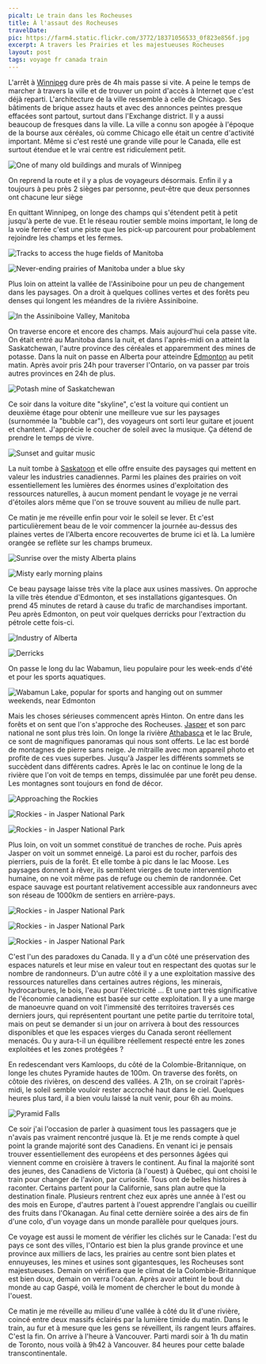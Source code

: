 ```yaml
---
picalt: Le train dans les Rocheuses
title: À l'assaut des Rocheuses
travelDate:
pic: https://farm4.static.flickr.com/3772/18371056533_0f823e856f.jpg
excerpt: A travers les Prairies et les majestueuses Rocheuses
layout: post
tags: voyage fr canada train
---
```

L'arrêt à [Winnipeg](https://fr.wikipedia.org/wiki/Winnipeg) dure près de 4h mais passe si vite. A peine le temps de marcher à travers la ville et de trouver un point d'accès à Internet que c'est déjà reparti. L'architecture de la ville ressemble à celle de Chicago. Ses bâtiments de brique assez hauts et avec des annonces peintes presque effacées sont partout, surtout dans l'Exchange district. Il y a aussi beaucoup de fresques dans la ville. La ville a connu son apogée à l'époque de la bourse aux céréales, où comme Chicago elle était un centre d'activité important. Même si c'est resté une grande ville pour le Canada, elle est surtout étendue et le vrai centre est ridiculement petit.

![](https://farm1.staticflickr.com/454/18776919158_1dc51f61cf_z_d.jpg "One of many old buildings and murals of Winnipeg")


On reprend la route et il y a plus de voyageurs désormais. Enfin il y a toujours à peu près 2 sièges par personne, peut-être que deux personnes ont chacune leur siège

En quittant Winnipeg, on longe des champs qui s'étendent petit à petit jusqu'à perte de vue. Et le réseau routier semble moins important, le long de la voie ferrée c'est une piste que les pick-up parcourent pour probablement rejoindre les champs et les fermes.

![](https://farm1.staticflickr.com/352/18778338599_cc6553ef0b_z_d.jpg "Tracks to access the huge fields of Manitoba")

![](https://farm1.staticflickr.com/507/18776866938_a58801359b_z_d.jpg "Never-ending prairies of Manitoba under a blue sky")

Plus loin on atteint la vallée de l'Assiniboine pour un peu de changement dans les paysages. On a droit à quelques collines vertes et des forêts peu denses qui longent les méandres de la rivière Assiniboine.

![](https://farm4.staticflickr.com/3688/18341975444_7ac4a9cfe5_c.jpg "In the Assiniboine Valley, Manitoba")


On traverse encore et encore des champs. Mais aujourd'hui cela passe vite. On était entré au Manitoba dans la nuit, et dans l'après-midi on a atteint la Saskatchewan, l'autre province des céréales et apparemment des mines de potasse. Dans la nuit on passe en Alberta pour atteindre [Edmonton](https://fr.wikipedia.org/wiki/Edmonton) au petit matin. Après avoir pris 24h pour traverser l'Ontario, on va passer par trois autres provinces en 24h de plus.

![](https://farm1.static.flickr.com/267/18341929784_7b31aa25a6_c.jpg "Potash mine of Saskatchewan")

Ce soir dans la voiture dite "skyline", c'est la voiture qui contient un deuxième étage pour obtenir une meilleure vue sur les paysages (surnommée la "bubble car"), des voyageurs ont sorti leur guitare et jouent et chantent. J'apprécie le coucher de soleil avec la musique. Ça détend de prendre le temps de vivre.

![](https://farm4.static.flickr.com/3693/18778284079_26b229bc7d_c.jpg "Sunset and guitar music")

La nuit tombe à [Saskatoon](https://fr.wikipedia.org/wiki/Saskatoon) et elle offre ensuite des paysages qui mettent en valeur les industries canadiennes. Parmi les plaines des prairies on voit essentiellement les lumières des énormes usines d'exploitation des ressources naturelles, à aucun moment pendant le voyage je ne verrai d'étoiles alors même que l'on se trouve souvent au milieu de nulle part.

Ce matin je me réveille enfin pour voir le soleil se lever. Et c'est particulièrement beau de le voir commencer la journée au-dessus des plaines vertes de l'Alberta encore recouvertes de brume ici et là. La lumière orangée se reflète sur les champs brumeux.

![](https://farm1.static.flickr.com/417/18959068992_a3654e0806_z_d.jpg "Sunrise over the misty Alberta plains")

![](https://farm1.static.flickr.com/556/18776777280_1d40d5945f_z_d.jpg "Misty early morning plains")

Ce beau paysage laisse très vite la place aux usines massives. On approche la ville très étendue d'Edmonton, et ses installations gigantesques. On prend 45 minutes de retard à cause du trafic de marchandises important. Peu après Edmonton, on peut voir quelques derricks pour l'extraction du pétrole cette fois-ci.

![](https://farm4.static.flickr.com/3686/18985102402_7d90f0a5b9_z_d.jpg "Industry of Alberta")

![](https://farm1.static.flickr.com/304/18803365118_3339b57d65_z_d.jpg "Derricks")

On passe le long du lac Wabamun, lieu populaire pour les week-ends d'été et pour les sports aquatiques.

![](https://farm4.static.flickr.com/3911/18802851880_535a25c0d4_c.jpg "Wabamun Lake, popular for sports and hanging out on summer weekends, near Edmonton")

Mais les choses sérieuses commencent après Hinton. On entre dans les forêts et on sent que l'on s'approche des Rocheuses. [Jasper](https://fr.wikipedia.org/wiki/Jasper) et son parc national ne sont plus très loin. On longe la rivière [Athabasca](https://fr.wikipedia.org/wiki/Athabasca) et le lac Brule, ce sont de magnifiques panoramas qui nous sont offerts. Le lac est bordé de montagnes de pierre sans neige. Je mitraille avec mon appareil photo et profite de ces vues superbes. Jusqu'à Jasper les différents sommets se succèdent dans différents cadres. Après le lac on continue le long de la rivière que l'on voit de temps en temps, dissimulée par une forêt peu dense. Les montagnes sont toujours en fond de décor.

![](https://farm1.static.flickr.com/519/18802962838_ca278ed179.jpg "Approaching the Rockies")

![](https://farm1.static.flickr.com/400/18994147581_181e2565f9.jpg "Rockies - in Jasper National Park")

![](https://farm1.static.flickr.com/552/18368068014_3711203d89.jpg "Rockies - in Jasper National Park")

Plus loin, on voit un sommet constitué de tranches de roche. Puis après Jasper on voit un sommet enneigé. La paroi est du rocher, parfois des pierriers, puis de la forêt. Et elle tombe à pic dans le lac Moose. Les paysages donnent à rêver, ils semblent vierges de toute intervention humaine, on ne voit même pas de refuge ou chemin de randonnée. Cet espace sauvage est pourtant relativement accessible aux randonneurs avec son réseau de 1000km de sentiers en arrière-pays.

![](https://farm1.static.flickr.com/549/18994705321_832024840f.jpg "Rockies - in Jasper National Park")

![](https://farm1.static.flickr.com/308/18965528776_d3357c74b4.jpg "Rockies - in Jasper National Park")

![](https://farm1.static.flickr.com/327/18371072413_34760b0897.jpg "Rockies - in Jasper National Park")

C'est l'un des paradoxes du Canada. Il y a d'un côté une préservation des espaces naturels et leur mise en valeur tout en respectant des quotas sur le nombre de randonneurs. D'un autre côté il y a une exploitation massive des ressources naturelles dans certaines autres régions, les minerais, hydrocarbures, le bois, l'eau pour l'électricité ... Et une part très significative de l'économie canadienne est basée sur cette exploitation. Il y a une marge de manoeuvre quand on voit l'immensité des territoires traversés ces derniers jours, qui représentent pourtant une petite partie du territoire total, mais on peut se demander si un jour on arrivera à bout des ressources disponibles et que les espaces vierges du Canada seront réellement menacés. Ou y aura-t-il un équilibre réellement respecté entre les zones exploitées et les zones protégées ?

En redescendant vers Kamloops, du côté de la Colombie-Britannique, on longe les chutes Pyramide hautes de 100m. On traverse des forêts, on côtoie des rivières, on descend des vallées. A 21h, on se croirait l'après-midi, le soleil semble vouloir rester accroché haut dans le ciel. Quelques heures plus tard, il a bien voulu laissé la nuit venir, pour 6h au moins.

![](https://farm1.static.flickr.com/283/18991773885_16d53b45ec_z_d.jpg "Pyramid Falls")

Ce soir j'ai l'occasion de parler à quasiment tous les passagers que je n'avais pas vraiment rencontré jusque là. Et je me rends compte à quel point la grande majorité sont des Canadiens. En venant ici je pensais trouver essentiellement des européens et des personnes âgées qui viennent comme en croisière à travers le continent. Au final la majorité sont des jeunes, des Canadiens de Victoria (à l'ouest) à Québec, qui ont choisi le train pour changer de l'avion, par curiosité. Tous ont de belles histoires à raconter. Certains partent pour la Californie, sans plan autre que la destination finale. Plusieurs rentrent chez eux après une année à l'est ou des mois en Europe, d'autres partent à l'ouest apprendre l'anglais ou cueillir des fruits dans l'Okanagan.
Au final cette dernière soirée a des airs de fin d'une colo, d'un voyage dans un monde parallèle pour quelques jours.

Ce voyage est aussi le moment de vérifier les clichés sur le Canada: l'est du pays ce sont des villes, l'Ontario est bien la plus grande province et une province aux milliers de lacs, les prairies au centre sont bien plates et ennuyeuses, les mines et usines sont gigantesques, les Rocheuses sont majestueuses. Demain on vérifiera que le climat de la Colombie-Britannique est bien doux, demain on verra l'océan.
Après avoir atteint le bout du monde au cap Gaspé, voilà le moment de chercher le bout du monde à l'ouest.

Ce matin je me réveille au milieu d'une vallée à côté du lit d'une rivière, coincé entre deux massifs éclairés par la lumière timide du matin. Dans le train, au fur et à mesure que les gens se réveillent, ils rangent leurs affaires. C'est la fin. On arrive à l'heure à Vancouver. Parti mardi soir à 1h du matin de Toronto, nous voilà à 9h42 à Vancouver. 84 heures pour cette balade transcontinentale.
